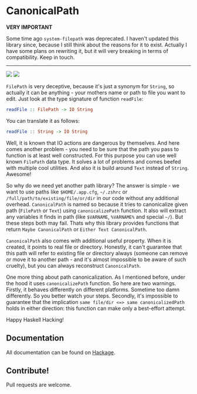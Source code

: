 # CanonicalPath

**VERY IMPORTANT**

Some time ago `system-filepath` was deprecated. I haven't updated this library since, because I still think about the reasons for it to exist. Actually I have some plans on rewriting it, but it will very breaking in terms of compatibility. Keep in touch.

---

![](https://img.shields.io/travis/d12frosted/CanonicalPath.svg)
![](https://img.shields.io/hackage/v/system-canonicalpath.svg)

`FilePath` is very deceptive, because it's just a synonym for `String`, so actually it can be anything - your mothers name or path to file you want to edit. Just look at the type signature of function `readFile`:

```haskell
readFile :: FilePath -> IO String
```

You can translate it as follows:

```haskell
readFile :: String -> IO String
```

Well, it is known that IO actions are dangerous by themselves. And here comes another problem - you need to be sure that the path you pass to function is at least well constructed. For this purpose you can use well known `FilePath` data type. It solves a lot of problems and comes beefed with multiple cool utilities. And also it is build around `Text` instead of `String`. Awesome!

So why do we need yet another path library? The answer is simple - we want to use paths like `$HOME/.app.cfg`, `~/.zshrc` or `/full/path/to/existing/file/or/dir` in our code without any additional overhead. `CanonicalPath` is named so because it tries to canonicalize given path (`FilePath` or `Text`) using `canonicalizePath` function. It also will extract any variables it finds in path (like `$VARNAME`, `%VARNAME%` and special `~/`). But these steps both may fail. Thats why this library provides functions that return `Maybe CanonicalPath` or `Either Text CanonicalPath`.

`CanonicalPath` also comes with additional useful property. When it is created, it points to real file or directory. Honestly, it can't guarantee that this path will refer to existing file or directory always (someone can remove or move it to another path - and it's almost impossible to be aware of such cruelty), but you can always reconstruct `CanonicalPath`.

One more thing about path canonicalization. As I mentioned before, under the hood it uses `canonicalizePath` function. So here are two warnings. Firstly, it behaves differently on different platforms. Sometime too damn differently. So you better watch your steps. Secondly, it's impossible to guarantee that the implication `same file/dir <=> same canonicalizedPath` holds in either direction: this function can make only a best-effort attempt.

Happy Haskell Hacking!

## Documentation

All documentation can be found on [Hackage](https://hackage.haskell.org/package/system-canonicalpath).

## Contribute!

Pull requests are welcome.
